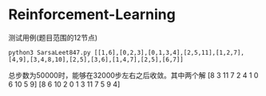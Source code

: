 # Reinforcement-Learning

测试用例(题目范围的12节点)
```shell
python3 SarsaLeet847.py [[1,6],[0,2,3],[0,1,3,4],[2,5,11],[1,2,7],[4,9],[3,4,8,10],[2,5],[3,6],[1,4,7],[2,5],[6,7]]
```

总步数为50000时，能够在32000步左右之后收敛。其中两个解 [8 3 11 7 2 4 1 0 6 10 5 9] [8 6 10 2 0 1 3 11 7 5 9 4]